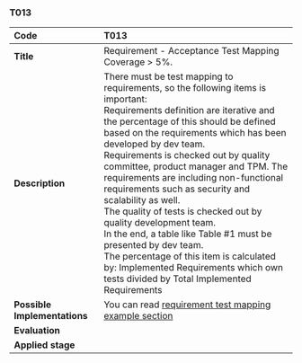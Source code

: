 ### T013

|**Code**           | **T013** |
| :--               | :--      |
|**Title**          | Requirement - Acceptance Test Mapping Coverage > 5%. |
|**Description**    | There must be test mapping to requirements, so the following items is important:<br>Requirements definition are iterative and the percentage of this should be defined based on the requirements which has been developed by dev team.<br>Requirements is checked out by quality committee, product manager and TPM. The requirements are including non-functional requirements such as security and scalability as well.<br>The quality of tests is checked out by quality development team.<br>In the end, a table like Table #1 must be presented by dev team.<br>The percentage of this item is calculated by: Implemented Requirements which own tests divided by Total Implemented Requirements  |
|**Possible Implementations** | You can read [requirement test mapping example section](docs/requirement-test-mapping) |
|**Evaluation**     | |
|**Applied stage**  | |
